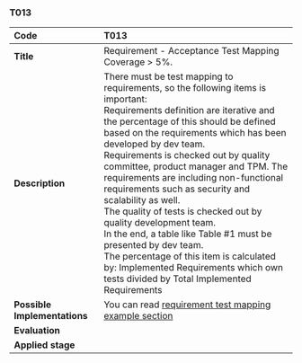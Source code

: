 ### T013

|**Code**           | **T013** |
| :--               | :--      |
|**Title**          | Requirement - Acceptance Test Mapping Coverage > 5%. |
|**Description**    | There must be test mapping to requirements, so the following items is important:<br>Requirements definition are iterative and the percentage of this should be defined based on the requirements which has been developed by dev team.<br>Requirements is checked out by quality committee, product manager and TPM. The requirements are including non-functional requirements such as security and scalability as well.<br>The quality of tests is checked out by quality development team.<br>In the end, a table like Table #1 must be presented by dev team.<br>The percentage of this item is calculated by: Implemented Requirements which own tests divided by Total Implemented Requirements  |
|**Possible Implementations** | You can read [requirement test mapping example section](docs/requirement-test-mapping) |
|**Evaluation**     | |
|**Applied stage**  | |
